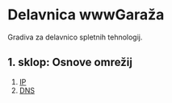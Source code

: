 # Delavnica wwwGaraža
Gradiva za delavnico spletnih tehnologij.

## 1. sklop: Osnove omrežij

1. [IP](ip.md)
2. [DNS](dns.md)
